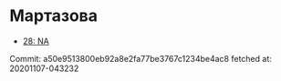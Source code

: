 # Мартазова
- [28: NA](28.md)

Commit: a50e9513800eb92a8e2fa77be3767c1234be4ac8
 fetched at: 20201107-043232
